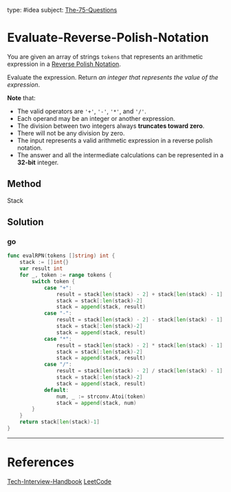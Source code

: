 type: #idea
subject: [The-75-Questions](The-75-Questions.md)
<!-- Subject should be a hub note -->
# Evaluate-Reverse-Polish-Notation

You are given an array of strings `tokens` that represents an arithmetic expression in a [Reverse Polish Notation](http://en.wikipedia.org/wiki/Reverse_Polish_notation).

Evaluate the expression. Return _an integer that represents the value of the expression_.

**Note** that:

- The valid operators are `'+'`, `'-'`, `'*'`, and `'/'`.
- Each operand may be an integer or another expression.
- The division between two integers always **truncates toward zero**.
- There will not be any division by zero.
- The input represents a valid arithmetic expression in a reverse polish notation.
- The answer and all the intermediate calculations can be represented in a **32-bit** integer.

## Method

Stack

## Solution

### go

```go
func evalRPN(tokens []string) int {
	stack := []int{}
	var result int
	for _, token := range tokens {
		switch token {
			case "+":
				result = stack[len(stack) - 2] + stack[len(stack) - 1]
				stack = stack[:len(stack)-2]
				stack = append(stack, result)
			case "-":
				result = stack[len(stack) - 2] - stack[len(stack) - 1]
				stack = stack[:len(stack)-2]
				stack = append(stack, result)
			case "*":
				result = stack[len(stack) - 2] * stack[len(stack) - 1]
				stack = stack[:len(stack)-2]
				stack = append(stack, result)
			case "/":
				result = stack[len(stack) - 2] / stack[len(stack) - 1]
				stack = stack[:len(stack)-2]
				stack = append(stack, result)
			default:
				num, _ := strconv.Atoi(token)
				stack = append(stack, num)
		}
	}
	return stack[len(stack)-1]
}
```

---
# References
<!-- What references back up this idea -->
[Tech-Interview-Handbook](Tech-Interview-Handbook.md)
[LeetCode](https://leetcode.com/problems/evaluate-reverse-polish-notation/)
